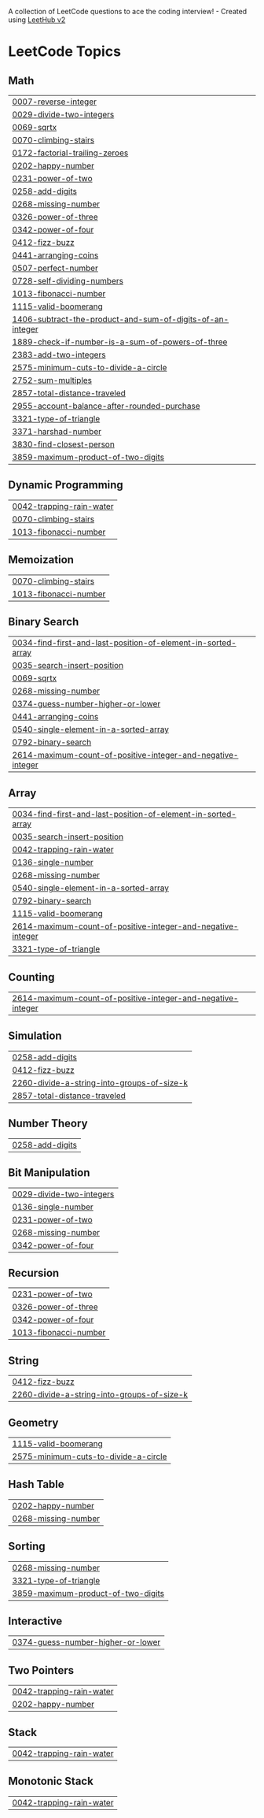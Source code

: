 A collection of LeetCode questions to ace the coding interview! - Created using [LeetHub v2](https://github.com/arunbhardwaj/LeetHub-2.0)
<!---LeetCode Topics Start-->
# LeetCode Topics
## Math
|  |
| ------- |
| [0007-reverse-integer](https://github.com/AaravKashyap12/LeetCode/tree/master/0007-reverse-integer) |
| [0029-divide-two-integers](https://github.com/AaravKashyap12/LeetCode/tree/master/0029-divide-two-integers) |
| [0069-sqrtx](https://github.com/AaravKashyap12/LeetCode/tree/master/0069-sqrtx) |
| [0070-climbing-stairs](https://github.com/AaravKashyap12/LeetCode/tree/master/0070-climbing-stairs) |
| [0172-factorial-trailing-zeroes](https://github.com/AaravKashyap12/LeetCode/tree/master/0172-factorial-trailing-zeroes) |
| [0202-happy-number](https://github.com/AaravKashyap12/LeetCode/tree/master/0202-happy-number) |
| [0231-power-of-two](https://github.com/AaravKashyap12/LeetCode/tree/master/0231-power-of-two) |
| [0258-add-digits](https://github.com/AaravKashyap12/LeetCode/tree/master/0258-add-digits) |
| [0268-missing-number](https://github.com/AaravKashyap12/LeetCode/tree/master/0268-missing-number) |
| [0326-power-of-three](https://github.com/AaravKashyap12/LeetCode/tree/master/0326-power-of-three) |
| [0342-power-of-four](https://github.com/AaravKashyap12/LeetCode/tree/master/0342-power-of-four) |
| [0412-fizz-buzz](https://github.com/AaravKashyap12/LeetCode/tree/master/0412-fizz-buzz) |
| [0441-arranging-coins](https://github.com/AaravKashyap12/LeetCode/tree/master/0441-arranging-coins) |
| [0507-perfect-number](https://github.com/AaravKashyap12/LeetCode/tree/master/0507-perfect-number) |
| [0728-self-dividing-numbers](https://github.com/AaravKashyap12/LeetCode/tree/master/0728-self-dividing-numbers) |
| [1013-fibonacci-number](https://github.com/AaravKashyap12/LeetCode/tree/master/1013-fibonacci-number) |
| [1115-valid-boomerang](https://github.com/AaravKashyap12/LeetCode/tree/master/1115-valid-boomerang) |
| [1406-subtract-the-product-and-sum-of-digits-of-an-integer](https://github.com/AaravKashyap12/LeetCode/tree/master/1406-subtract-the-product-and-sum-of-digits-of-an-integer) |
| [1889-check-if-number-is-a-sum-of-powers-of-three](https://github.com/AaravKashyap12/LeetCode/tree/master/1889-check-if-number-is-a-sum-of-powers-of-three) |
| [2383-add-two-integers](https://github.com/AaravKashyap12/LeetCode/tree/master/2383-add-two-integers) |
| [2575-minimum-cuts-to-divide-a-circle](https://github.com/AaravKashyap12/LeetCode/tree/master/2575-minimum-cuts-to-divide-a-circle) |
| [2752-sum-multiples](https://github.com/AaravKashyap12/LeetCode/tree/master/2752-sum-multiples) |
| [2857-total-distance-traveled](https://github.com/AaravKashyap12/LeetCode/tree/master/2857-total-distance-traveled) |
| [2955-account-balance-after-rounded-purchase](https://github.com/AaravKashyap12/LeetCode/tree/master/2955-account-balance-after-rounded-purchase) |
| [3321-type-of-triangle](https://github.com/AaravKashyap12/LeetCode/tree/master/3321-type-of-triangle) |
| [3371-harshad-number](https://github.com/AaravKashyap12/LeetCode/tree/master/3371-harshad-number) |
| [3830-find-closest-person](https://github.com/AaravKashyap12/LeetCode/tree/master/3830-find-closest-person) |
| [3859-maximum-product-of-two-digits](https://github.com/AaravKashyap12/LeetCode/tree/master/3859-maximum-product-of-two-digits) |
## Dynamic Programming
|  |
| ------- |
| [0042-trapping-rain-water](https://github.com/AaravKashyap12/LeetCode/tree/master/0042-trapping-rain-water) |
| [0070-climbing-stairs](https://github.com/AaravKashyap12/LeetCode/tree/master/0070-climbing-stairs) |
| [1013-fibonacci-number](https://github.com/AaravKashyap12/LeetCode/tree/master/1013-fibonacci-number) |
## Memoization
|  |
| ------- |
| [0070-climbing-stairs](https://github.com/AaravKashyap12/LeetCode/tree/master/0070-climbing-stairs) |
| [1013-fibonacci-number](https://github.com/AaravKashyap12/LeetCode/tree/master/1013-fibonacci-number) |
## Binary Search
|  |
| ------- |
| [0034-find-first-and-last-position-of-element-in-sorted-array](https://github.com/AaravKashyap12/LeetCode/tree/master/0034-find-first-and-last-position-of-element-in-sorted-array) |
| [0035-search-insert-position](https://github.com/AaravKashyap12/LeetCode/tree/master/0035-search-insert-position) |
| [0069-sqrtx](https://github.com/AaravKashyap12/LeetCode/tree/master/0069-sqrtx) |
| [0268-missing-number](https://github.com/AaravKashyap12/LeetCode/tree/master/0268-missing-number) |
| [0374-guess-number-higher-or-lower](https://github.com/AaravKashyap12/LeetCode/tree/master/0374-guess-number-higher-or-lower) |
| [0441-arranging-coins](https://github.com/AaravKashyap12/LeetCode/tree/master/0441-arranging-coins) |
| [0540-single-element-in-a-sorted-array](https://github.com/AaravKashyap12/LeetCode/tree/master/0540-single-element-in-a-sorted-array) |
| [0792-binary-search](https://github.com/AaravKashyap12/LeetCode/tree/master/0792-binary-search) |
| [2614-maximum-count-of-positive-integer-and-negative-integer](https://github.com/AaravKashyap12/LeetCode/tree/master/2614-maximum-count-of-positive-integer-and-negative-integer) |
## Array
|  |
| ------- |
| [0034-find-first-and-last-position-of-element-in-sorted-array](https://github.com/AaravKashyap12/LeetCode/tree/master/0034-find-first-and-last-position-of-element-in-sorted-array) |
| [0035-search-insert-position](https://github.com/AaravKashyap12/LeetCode/tree/master/0035-search-insert-position) |
| [0042-trapping-rain-water](https://github.com/AaravKashyap12/LeetCode/tree/master/0042-trapping-rain-water) |
| [0136-single-number](https://github.com/AaravKashyap12/LeetCode/tree/master/0136-single-number) |
| [0268-missing-number](https://github.com/AaravKashyap12/LeetCode/tree/master/0268-missing-number) |
| [0540-single-element-in-a-sorted-array](https://github.com/AaravKashyap12/LeetCode/tree/master/0540-single-element-in-a-sorted-array) |
| [0792-binary-search](https://github.com/AaravKashyap12/LeetCode/tree/master/0792-binary-search) |
| [1115-valid-boomerang](https://github.com/AaravKashyap12/LeetCode/tree/master/1115-valid-boomerang) |
| [2614-maximum-count-of-positive-integer-and-negative-integer](https://github.com/AaravKashyap12/LeetCode/tree/master/2614-maximum-count-of-positive-integer-and-negative-integer) |
| [3321-type-of-triangle](https://github.com/AaravKashyap12/LeetCode/tree/master/3321-type-of-triangle) |
## Counting
|  |
| ------- |
| [2614-maximum-count-of-positive-integer-and-negative-integer](https://github.com/AaravKashyap12/LeetCode/tree/master/2614-maximum-count-of-positive-integer-and-negative-integer) |
## Simulation
|  |
| ------- |
| [0258-add-digits](https://github.com/AaravKashyap12/LeetCode/tree/master/0258-add-digits) |
| [0412-fizz-buzz](https://github.com/AaravKashyap12/LeetCode/tree/master/0412-fizz-buzz) |
| [2260-divide-a-string-into-groups-of-size-k](https://github.com/AaravKashyap12/LeetCode/tree/master/2260-divide-a-string-into-groups-of-size-k) |
| [2857-total-distance-traveled](https://github.com/AaravKashyap12/LeetCode/tree/master/2857-total-distance-traveled) |
## Number Theory
|  |
| ------- |
| [0258-add-digits](https://github.com/AaravKashyap12/LeetCode/tree/master/0258-add-digits) |
## Bit Manipulation
|  |
| ------- |
| [0029-divide-two-integers](https://github.com/AaravKashyap12/LeetCode/tree/master/0029-divide-two-integers) |
| [0136-single-number](https://github.com/AaravKashyap12/LeetCode/tree/master/0136-single-number) |
| [0231-power-of-two](https://github.com/AaravKashyap12/LeetCode/tree/master/0231-power-of-two) |
| [0268-missing-number](https://github.com/AaravKashyap12/LeetCode/tree/master/0268-missing-number) |
| [0342-power-of-four](https://github.com/AaravKashyap12/LeetCode/tree/master/0342-power-of-four) |
## Recursion
|  |
| ------- |
| [0231-power-of-two](https://github.com/AaravKashyap12/LeetCode/tree/master/0231-power-of-two) |
| [0326-power-of-three](https://github.com/AaravKashyap12/LeetCode/tree/master/0326-power-of-three) |
| [0342-power-of-four](https://github.com/AaravKashyap12/LeetCode/tree/master/0342-power-of-four) |
| [1013-fibonacci-number](https://github.com/AaravKashyap12/LeetCode/tree/master/1013-fibonacci-number) |
## String
|  |
| ------- |
| [0412-fizz-buzz](https://github.com/AaravKashyap12/LeetCode/tree/master/0412-fizz-buzz) |
| [2260-divide-a-string-into-groups-of-size-k](https://github.com/AaravKashyap12/LeetCode/tree/master/2260-divide-a-string-into-groups-of-size-k) |
## Geometry
|  |
| ------- |
| [1115-valid-boomerang](https://github.com/AaravKashyap12/LeetCode/tree/master/1115-valid-boomerang) |
| [2575-minimum-cuts-to-divide-a-circle](https://github.com/AaravKashyap12/LeetCode/tree/master/2575-minimum-cuts-to-divide-a-circle) |
## Hash Table
|  |
| ------- |
| [0202-happy-number](https://github.com/AaravKashyap12/LeetCode/tree/master/0202-happy-number) |
| [0268-missing-number](https://github.com/AaravKashyap12/LeetCode/tree/master/0268-missing-number) |
## Sorting
|  |
| ------- |
| [0268-missing-number](https://github.com/AaravKashyap12/LeetCode/tree/master/0268-missing-number) |
| [3321-type-of-triangle](https://github.com/AaravKashyap12/LeetCode/tree/master/3321-type-of-triangle) |
| [3859-maximum-product-of-two-digits](https://github.com/AaravKashyap12/LeetCode/tree/master/3859-maximum-product-of-two-digits) |
## Interactive
|  |
| ------- |
| [0374-guess-number-higher-or-lower](https://github.com/AaravKashyap12/LeetCode/tree/master/0374-guess-number-higher-or-lower) |
## Two Pointers
|  |
| ------- |
| [0042-trapping-rain-water](https://github.com/AaravKashyap12/LeetCode/tree/master/0042-trapping-rain-water) |
| [0202-happy-number](https://github.com/AaravKashyap12/LeetCode/tree/master/0202-happy-number) |
## Stack
|  |
| ------- |
| [0042-trapping-rain-water](https://github.com/AaravKashyap12/LeetCode/tree/master/0042-trapping-rain-water) |
## Monotonic Stack
|  |
| ------- |
| [0042-trapping-rain-water](https://github.com/AaravKashyap12/LeetCode/tree/master/0042-trapping-rain-water) |
<!---LeetCode Topics End-->